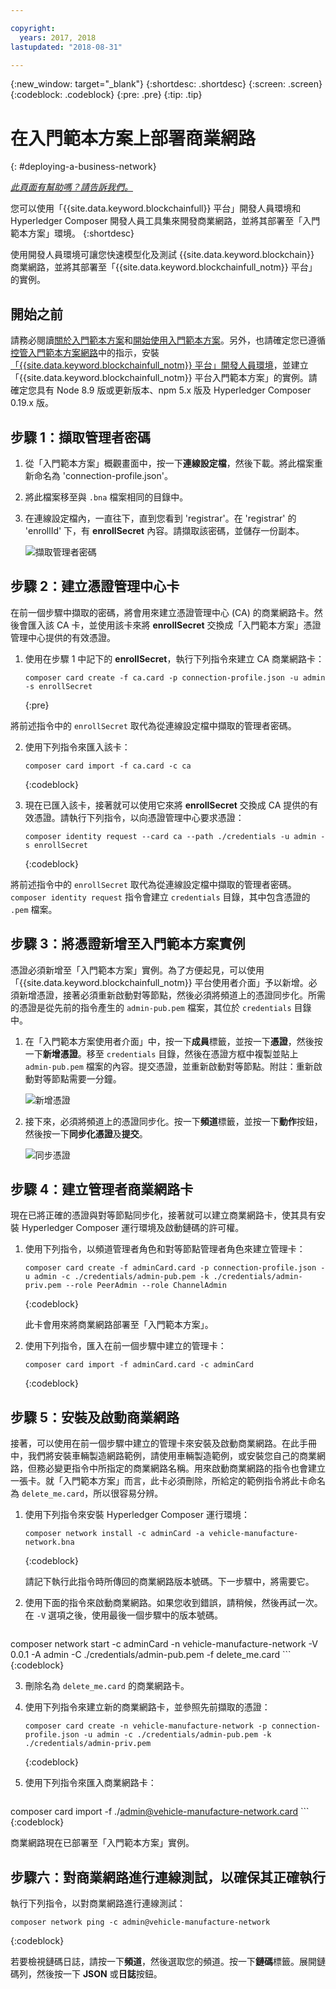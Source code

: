 ```yaml
---

copyright:
  years: 2017, 2018
lastupdated: "2018-08-31"

---
```


{:new_window: target="_blank"}
{:shortdesc: .shortdesc}
{:screen: .screen}
{:codeblock: .codeblock}
{:pre: .pre}
{:tip: .tip}

# 在入門範本方案上部署商業網路
{: #deploying-a-business-network}


*[此頁面有幫助嗎？請告訴我們。](https://www.surveygizmo.com/s3/4501493/IBM-Blockchain-Documentation)*


您可以使用「{{site.data.keyword.blockchainfull}} 平台」開發人員環境和 Hyperledger Composer 開發人員工具集來開發商業網路，並將其部署至「入門範本方案」環境。
{:shortdesc}

使用開發人員環境可讓您快速模型化及測試 {{site.data.keyword.blockchain}} 商業網路，並將其部署至「{{site.data.keyword.blockchainfull_notm}} 平台」的實例。

## 開始之前

請務必閱讀[關於入門範本方案](./starter_plan.html)和[開始使用入門範本方案](./get_start_starter_plan.html)。另外，也請確定您已遵循[控管入門範本方案網路](./get_start_starter_plan.html)中的指示，安裝[「{{site.data.keyword.blockchainfull_notm}} 平台」開發人員環境](./develop_install.html)，並建立「{{site.data.keyword.blockchainfull_notm}} 平台入門範本方案」的實例。請確定您具有 Node 8.9 版或更新版本、npm 5.x 版及 Hyperledger Composer 0.19.x 版。


## 步驟 1：擷取管理者密碼

1. 從「入門範本方案」概觀畫面中，按一下**連線設定檔**，然後下載。將此檔案重新命名為 'connection-profile.json'。

2. 將此檔案移至與 `.bna` 檔案相同的目錄中。

3. 在連線設定檔內，一直往下，直到您看到 'registrar'。在 'registrar' 的 'enrollId' 下，有 **enrollSecret** 內容。請擷取該密碼，並儲存一份副本。

    ![擷取管理者密碼](images/get_enroll_secret.gif "擷取管理者密碼")


## 步驟 2：建立憑證管理中心卡

在前一個步驟中擷取的密碼，將會用來建立憑證管理中心 (CA) 的商業網路卡。然後會匯入該 CA 卡，並使用該卡來將 **enrollSecret** 交換成「入門範本方案」憑證管理中心提供的有效憑證。

1. 使用在步驟 1 中記下的 **enrollSecret**，執行下列指令來建立 CA 商業網路卡：

   ```
   composer card create -f ca.card -p connection-profile.json -u admin -s enrollSecret
   ```
   {:pre}

將前述指令中的 `enrollSecret` 取代為從連線設定檔中擷取的管理者密碼。

2. 使用下列指令來匯入該卡：

   ```
   composer card import -f ca.card -c ca
   ```
   {:codeblock}

3. 現在已匯入該卡，接著就可以使用它來將 **enrollSecret** 交換成 CA 提供的有效憑證。請執行下列指令，以向憑證管理中心要求憑證：

   ```
   composer identity request --card ca --path ./credentials -u admin -s enrollSecret
   ```
   {:codeblock}

將前述指令中的 `enrollSecret` 取代為從連線設定檔中擷取的管理者密碼。`composer identity request` 指令會建立 `credentials` 目錄，其中包含憑證的 `.pem` 檔案。

## 步驟 3：將憑證新增至入門範本方案實例

憑證必須新增至「入門範本方案」實例。為了方便起見，可以使用「{{site.data.keyword.blockchainfull_notm}} 平台使用者介面」予以新增。必須新增憑證，接著必須重新啟動對等節點，然後必須將頻道上的憑證同步化。所需的憑證是從先前的指令產生的 `admin-pub.pem` 檔案，其位於 `credentials` 目錄中。

1. 在「入門範本方案使用者介面」中，按一下**成員**標籤，並按一下**憑證**，然後按一下**新增憑證**。移至 `credentials` 目錄，然後在憑證方框中複製並貼上 `admin-pub.pem` 檔案的內容。提交憑證，並重新啟動對等節點。附註：重新啟動對等節點需要一分鐘。

    ![新增憑證](images/add_cert.gif "新增憑證")

2. 接下來，必須將頻道上的憑證同步化。按一下**頻道**標籤，並按一下**動作**按鈕，然後按一下**同步化憑證**及**提交**。

    ![同步憑證](images/sync_cert.gif "同步憑證")

## 步驟 4：建立管理者商業網路卡

現在已將正確的憑證與對等節點同步化，接著就可以建立商業網路卡，使其具有安裝 Hyperledger Composer 運行環境及啟動鏈碼的許可權。

1. 使用下列指令，以頻道管理者角色和對等節點管理者角色來建立管理卡：

   ```
   composer card create -f adminCard.card -p connection-profile.json -u admin -c ./credentials/admin-pub.pem -k ./credentials/admin-priv.pem --role PeerAdmin --role ChannelAdmin
   ```
   {:codeblock}

   此卡會用來將商業網路部署至「入門範本方案」。

2. 使用下列指令，匯入在前一個步驟中建立的管理卡：

   ```
   composer card import -f adminCard.card -c adminCard
   ```
   {:codeblock}

## 步驟 5：安裝及啟動商業網路

接著，可以使用在前一個步驟中建立的管理卡來安裝及啟動商業網路。在此手冊中，我們將安裝車輛製造網路範例，請使用車輛製造範例，或安裝您自己的商業網路，但務必變更指令中所指定的商業網路名稱。用來啟動商業網路的指令也會建立一張卡。就「入門範本方案」而言，此卡必須刪除，所給定的範例指令將此卡命名為 `delete_me.card`，所以很容易分辨。

1. 使用下列指令來安裝 Hyperledger Composer 運行環境：

   ```
   composer network install -c adminCard -a vehicle-manufacture-network.bna
   ```
   {:codeblock}

   請記下執行此指令時所傳回的商業網路版本號碼。下一步驟中，將需要它。

2. 使用下面的指令來啟動商業網路。如果您收到錯誤，請稍候，然後再試一次。在 `-V` 選項之後，使用最後一個步驟中的版本號碼。

    ```
composer network start -c adminCard -n vehicle-manufacture-network -V 0.0.1 -A admin -C ./credentials/admin-pub.pem -f delete_me.card
    ```
    {:codeblock}

3. 刪除名為 `delete_me.card` 的商業網路卡。

4. 使用下列指令來建立新的商業網路卡，並參照先前擷取的憑證：

   ```
   composer card create -n vehicle-manufacture-network -p connection-profile.json -u admin -c ./credentials/admin-pub.pem -k ./credentials/admin-priv.pem
   ```
   {:codeblock}

5. 使用下列指令來匯入商業網路卡：

    ```
composer card import -f ./admin@vehicle-manufacture-network.card
    ```
    {:codeblock}

商業網路現在已部署至「入門範本方案」實例。

## 步驟六：對商業網路進行連線測試，以確保其正確執行

執行下列指令，以對商業網路進行連線測試：

   ```
   composer network ping -c admin@vehicle-manufacture-network
   ```
   {:codeblock}

若要檢視鏈碼日誌，請按一下**頻道**，然後選取您的頻道。<!-- Click the dropdown arrow to view the logs, or the Actions symbol to view in more detail. -->按一下**鏈碼**標籤。展開鏈碼列，然後按一下 **JSON** 或**日誌**按鈕。

<!-- [fN-Yuj](https://i.makeagif.com/media/4-13-2018/fN-Yuj.gif) -->
